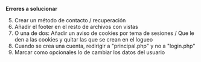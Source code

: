 **Errores a solucionar**

5. Crear un método de contacto / recuperación
6. Añadir el footer en el resto de archivos con vistas
7. O una de dos: Añadir un aviso de cookies por tema de sesiones / Que le den a las cookies y quitar las que se crean en el logueo
8. Cuando se crea una cuenta, redirigir a "principal.php" y no a "login.php"
9. Marcar como opcionales lo de cambiar los datos del usuario
